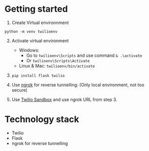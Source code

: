 

# Getting started



1. Create Virtual environnment

`python -m venv twilioenv`

2. Activate virtual environment

    - Windows: 
      - Go to `twilioenv\Scripts` and use command `& .\activate`
      - Or `twilioenv\Scripts\Activate`
    - Linux & Mac: `twilioenv/bin/activate`

4. `pip install flask twilio`


5. Use [ngrok](https://ngrok.com/docs) for reverse tunnelling. (Only local environment, not too secure)


6. Use [Twilio Sandbox](https://www.twilio.com/console/sms/whatsapp/sandbox) and use ngrok URL from step 3.

# Technology stack

- Twilio
- Flask
- ngrok for reverse tunnelling